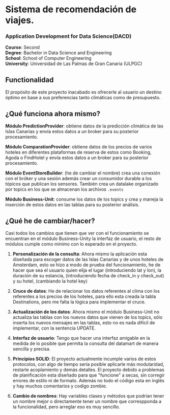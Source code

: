 # Sistema de recomendación de viajes.
### Application Development for Data Science(DACD)
**Course**: Second  
**Degree**: Bachelor in Data Science and Engineering  
**School**: School of Computer Engineering  
**University**: Universidad de Las Palmas de Gran Canaria (ULPGC)

## Functionalidad
El propósito de este proyecto inacabado es ofrecerle al usuario un destino óptimo en base a sus preferencias tanto climáticas como de presupuesto.
## ¿Qué funciona ahora mismo?

**Módulo PredictionProvider**: obtiene datos de la predicción climática de las Islas Canarias y envía estos datos a un broker para su posterior procesamiento.

**Módulo ComparationProvider**: obtiene datos de los precios de varios hoteles en diferentes plataformas de reserva de estos como Booking, Agoda o FindHotel y envía estos datos a un broker para su posterior procesamiento.

**Módulo EventStoreBuilder**: (he de cambiar el nombre) crea una conexión con el bróker y una sesión además crear un consumidor durable a los tópicos que publican los sensores. También crea un datalake organizado por topics en los que se almacenan los archivos `.events`

**Módulo Business-Unit**: consume los datos de los topics y crea y maneja la inserción de estos datos en las tablas para su posterior análisis.

## ¿Qué he de cambiar/hacer?
  Casi todos los cambios que tienen que ver con el funcionamiento se encuentran en el módulo Business-Unity la interfaz de usuario, el resto de módulos cumple como mínimo con lo esperado en el proyecto.
1. **Personalización de la consulta**: Ahora mismo la aplicación esta diseñada para escoger datos de las Islas Canarias y de unos hoteles de Amsterdam, esto se hizo a modo de prueba del funcionamiento, he de hacer que sea el usuario quien elija el lugar (introduciendo lat y lon), la duración de su estancia, (introduciendo fecha de check_in y check_out) y su hotel, (cambiando la hotel key)
 
2. **Cruce de datos**: He de relacionar los datos referentes al clima con los referentes a los precios de los hoteles, para ello esta creada la tabla Destinations, pero me falta la lógica para implementar el cruce.

3. **Actualización de los datos**: Ahora mismo el módulo Business-Unit no actualiza las tablas con los nuevos datos que vienen de los topics, sólo inserta los nuevos mensajes en las tablas, esto no es nada difícil de implementar, con la sentencia UPDATE.

4. **Interfaz de usuario**: Tengo que hacer una interfaz amigable en la medida de lo posible que permita la consulta del datamart de manera sencilla y precisa.

5. **Principios SOLID**: El proyecto actualmente incumple varios de estos protocolos, con algo de tiempo sería posible aplicarle más modularidad, restarle acoplamiento y demás detalles. El proyecto debido a problemas de planificación esta diseñado para que "funcione" a secas, sin corregir errores de estilo ni de formato. Además no todo el código esta en inglés y hay muchos comentarios y codigo zombie.

6. **Cambio de nombres**: Hay variables clases y métodos que podrían tener un nombre mejor o directamente tener un nombre que correspponda a la funcionalidad, pero arreglar eso es muy sencillo.

